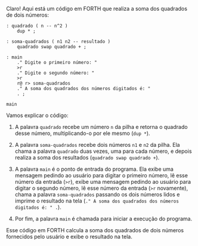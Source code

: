 Claro! Aqui está um código em FORTH que realiza a soma dos quadrados de dois números:

```
: quadrado ( n -- n^2 ) 
    dup * ;

: soma-quadrados ( n1 n2 -- resultado ) 
    quadrado swap quadrado + ;

: main
    ." Digite o primeiro número: " 
    >r
    ." Digite o segundo número: " 
    >r
    r@ r> soma-quadrados
    ." A soma dos quadrados dos números digitados é: "
    . ;

main
```

Vamos explicar o código:

1. A palavra `quadrado` recebe um número `n` da pilha e retorna o quadrado desse número, multiplicando-o por ele mesmo (`dup *`).

2. A palavra `soma-quadrados` recebe dois números `n1` e `n2` da pilha. Ela chama a palavra `quadrado` duas vezes, uma para cada número, e depois realiza a soma dos resultados (`quadrado swap quadrado +`).

3. A palavra `main` é o ponto de entrada do programa. Ela exibe uma mensagem pedindo ao usuário para digitar o primeiro número, lê esse número da entrada (`>r`), exibe uma mensagem pedindo ao usuário para digitar o segundo número, lê esse número da entrada (`>r` novamente), chama a palavra `soma-quadrados` passando os dois números lidos e imprime o resultado na tela (`." A soma dos quadrados dos números digitados é: " .`).

4. Por fim, a palavra `main` é chamada para iniciar a execução do programa.

Esse código em FORTH calcula a soma dos quadrados de dois números fornecidos pelo usuário e exibe o resultado na tela.